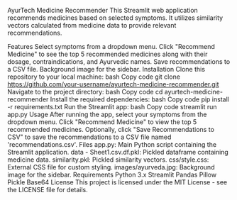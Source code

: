 AyurTech Medicine Recommender
This Streamlit web application recommends medicines based on selected symptoms. It utilizes similarity vectors calculated from medicine data to provide relevant recommendations.

Features
Select symptoms from a dropdown menu.
Click "Recommend Medicine" to see the top 5 recommended medicines along with their dosage, contraindications, and Ayurvedic names.
Save recommendations to a CSV file.
Background image for the sidebar.
Installation
Clone this repository to your local machine:
bash
Copy code
git clone https://github.com/your-username/ayurtech-medicine-recommender.git
Navigate to the project directory:
bash
Copy code
cd ayurtech-medicine-recommender
Install the required dependencies:
bash
Copy code
pip install -r requirements.txt
Run the Streamlit app:
bash
Copy code
streamlit run app.py
Usage
After running the app, select your symptoms from the dropdown menu.
Click "Recommend Medicine" to view the top 5 recommended medicines.
Optionally, click "Save Recommendations to CSV" to save the recommendations to a CSV file named 'recommendations.csv'.
Files
app.py: Main Python script containing the Streamlit application.
data - Sheet1.csv.df.pkl: Pickled dataframe containing medicine data.
similarity.pkl: Pickled similarity vectors.
css/style.css: External CSS file for custom styling.
images/ayurveda.jpg: Background image for the sidebar.
Requirements
Python 3.x
Streamlit
Pandas
Pillow
Pickle
Base64
License
This project is licensed under the MIT License - see the LICENSE file for details.

